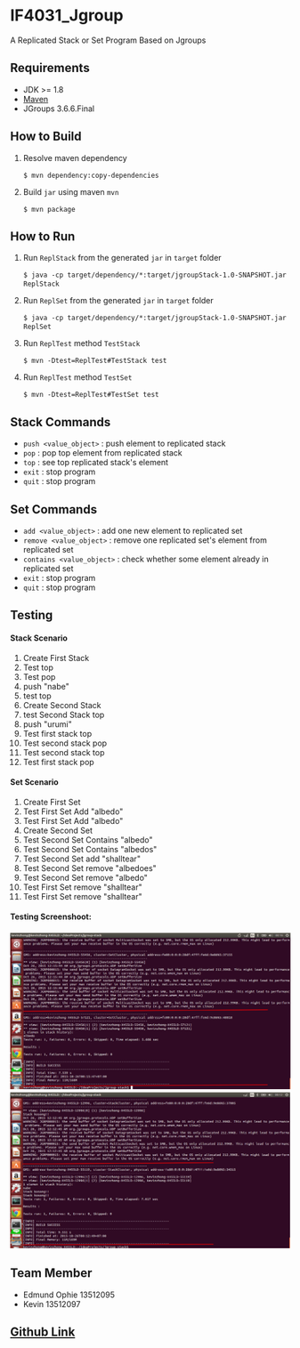 # IF4031_Jgroup
A Replicated Stack or Set Program Based on Jgroups

## Requirements
 - JDK >= 1.8
 - [Maven](https://maven.apache.org/download.cgi)
 - JGroups 3.6.6.Final

## How to Build
1. Resolve maven dependency

	 ```
	 $ mvn dependency:copy-dependencies
	 ```
2. Build `jar` using maven `mvn`

	 ```
	 $ mvn package
	 ```

## How to Run

1. Run `ReplStack` from the generated `jar` in `target` folder

	 ```
	 $ java -cp target/dependency/*:target/jgroupStack-1.0-SNAPSHOT.jar ReplStack
	 ```
2. Run `ReplSet` from the generated `jar` in `target` folder

	 ```
	 $ java -cp target/dependency/*:target/jgroupStack-1.0-SNAPSHOT.jar ReplSet
	 ```
	 
3. Run `ReplTest` method `TestStack`

	 ```
	 $ mvn -Dtest=ReplTest#TestStack test
	 ```

4. Run `ReplTest` method `TestSet`

	 ```
	 $ mvn -Dtest=ReplTest#TestSet test
	 ```

## Stack Commands
- `push <value_object>` : push element to replicated stack
- `pop` : pop top element from replicated stack
- `top` : see top replicated stack's element
- `exit` : stop program
- `quit` : stop program

## Set Commands
- `add <value_object>` : add one new element to replicated set
- `remove <value_object>` : remove one replicated set's element from replicated set
- `contains <value_object>` : check whether some element already in replicated set
- `exit` : stop program
- `quit` : stop program

## Testing
#### Stack Scenario
1. Create First Stack
2. Test top
3. Test pop
4. push "nabe"
5. test top
6. Create Second Stack
7. test Second Stack top
8. push "urumi"
9. Test first stack top
10. Test second stack pop
11. Test second stack top
12. Test first stack pop

#### Set Scenario
1. Create First Set
2. Test First Set Add "albedo"
3. Test First Set Add "albedo"
4. Create Second Set
5. Test Second Set Contains "albedo"
6. Test Second Set Contains "albedos"
7. Test Second Set add "shalltear"
8. Test Second Set remove "albedoes"
9. Test Second Set remove "albedo"
10. Test First Set remove "shalltear"
11. Test First Set remove "shalltear"

#### Testing Screenshoot:
![alt text](https://github.com/gejedah/IF4031_Jgroup/blob/master/blob/prak_6_test_set.png "Testing Set Result")
![alt text](https://github.com/gejedah/IF4031_Jgroup/blob/master/blob/prak_6_test_stack.png "Testing Stack Result")

## Team Member
- Edmund Ophie 13512095
- Kevin 13512097

## [Github Link](https://github.com/gejedah/IF4031_Jgroup.git)